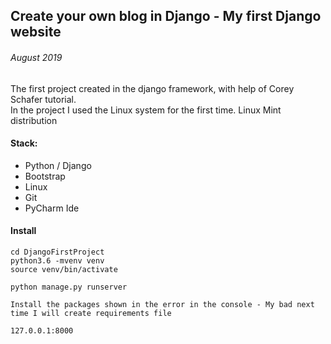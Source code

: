 ## Create your own blog in Django - My first Django website
###### August 2019

The first project created in the django framework, with help of Corey Schafer tutorial.   
In the project I used the Linux system for the first time. Linux Mint distribution

#### Stack:
  - Python / Django
  - Bootstrap
  - Linux
  - Git
  - PyCharm Ide

#### Install
```terminal
cd DjangoFirstProject
python3.6 -mvenv venv   
source venv/bin/activate 

python manage.py runserver

Install the packages shown in the error in the console - My bad next time I will create requirements file
```

```sh
127.0.0.1:8000
```


